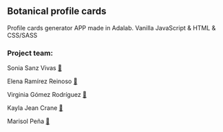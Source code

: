 ## Botanical profile cards
Profile cards generator APP made in Adalab. Vanilla JavaScript & HTML & CSS/SASS

### Project team:


Sonia Sanz Vivas [🔗](https://github.com/Sonia-SV)

Elena Ramírez Reinoso [🔗](https://github.com/erreinoso)

Virginia Gómez Rodríguez [🔗](https://github.com/VirginiaGomezR)

Kayla Jean Crane [🔗](https://github.com/kaylacrane)

Marisol Peña [🔗](https://github.com/masopego)
